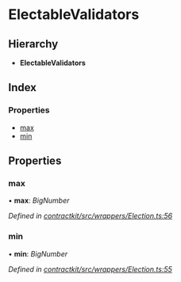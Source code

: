 # ElectableValidators

## Hierarchy

* **ElectableValidators**

## Index

### Properties

* [max](../interfaces/_wrappers_election_.electablevalidators.md#max)
* [min](../interfaces/_wrappers_election_.electablevalidators.md#min)

## Properties

### max

• **max**: _BigNumber_

_Defined in_ [_contractkit/src/wrappers/Election.ts:56_](https://github.com/celo-org/celo-monorepo/blob/master/packages/contractkit/src/wrappers/Election.ts#L56)

### min

• **min**: _BigNumber_

_Defined in_ [_contractkit/src/wrappers/Election.ts:55_](https://github.com/celo-org/celo-monorepo/blob/master/packages/contractkit/src/wrappers/Election.ts#L55)

